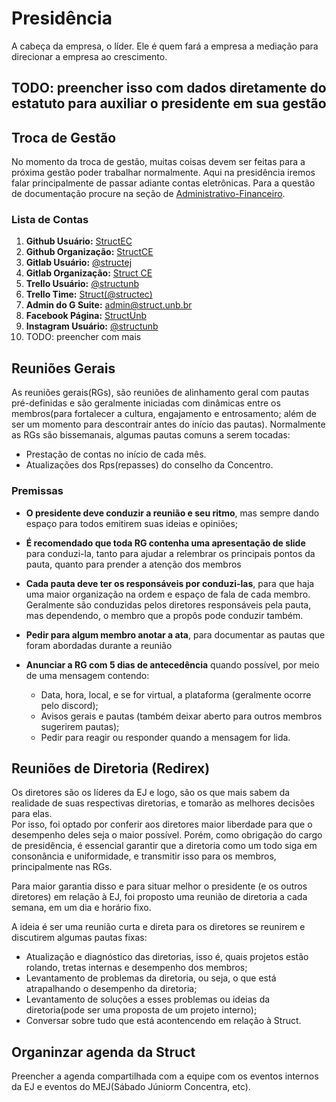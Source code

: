 # Presidência

A cabeça da empresa, o líder. Ele é quem fará a empresa a mediação para direcionar a empresa ao crescimento.

## TODO: preencher isso com dados diretamente do estatuto para auxiliar o presidente em sua gestão

## Troca de Gestão

No momento da troca de gestão, muitas coisas devem ser feitas para a próxima gestão poder trabalhar normalmente. Aqui na presidência iremos falar principalmente de passar adiante contas eletrônicas. Para a questão de documentação procure na seção de [Administrativo-Financeiro](administrativo-financeiro.md).

### Lista de Contas

1. **Github Usuário:** [StructEC](https://github.com/StructEC)
2. **Github Organização:** [StructCE](https://github.com/StructCE)
3. **Gitlab Usuário:** [@structej](https://gitlab.com/structej)
4. **Gitlab Organização:** [Struct CE](https://gitlab.com/struct-ce)
5. **Trello Usuário:** [@structunb](https://trello.com/structunb)
6. **Trello Time:** [Struct\(@structec\)](https://trello.com/structec)
7. **Admin do G Suite:** admin@struct.unb.br
8. **Facebook Página:** [StructUnb](https://www.facebook.com/StructUnB/)
9. **Instagram Usuário:** [@structunb](https://www.instagram.com/structunb/)
10. TODO: preencher com mais

## Reuniões Gerais

As reuniões gerais(RGs), são reuniões de alinhamento geral com pautas pré-definidas e são geralmente iniciadas com dinâmicas entre os membros(para fortalecer a cultura, engajamento e entrosamento; além de ser um momento para descontrair antes do início das pautas). Normalmente as RGs são bissemanais, algumas pautas comuns a serem tocadas:
- Prestação de contas no início de cada mês.
- Atualizações dos Rps(repasses) do conselho da Concentro.

### Premissas
- **O presidente deve conduzir a reunião e seu ritmo**, mas sempre dando espaço para todos emitirem suas ideias e opiniões;

- **É recomendado que toda RG contenha uma apresentação de slide** para conduzi-la, tanto para ajudar a relembrar os principais pontos da pauta, quanto para prender a atenção dos membros

- **Cada pauta deve ter os responsáveis por conduzi-las**, para que haja uma maior organização na ordem e espaço de fala de cada membro. Geralmente são conduzidas pelos diretores responsáveis pela pauta, mas dependendo, o membro que a propôs pode conduzir também.

- **Pedir para algum membro anotar a ata**, para documentar as pautas que foram abordadas durante a reunião

- **Anunciar a RG com 5 dias de antecedência** quando possível, por meio de uma mensagem contendo:
    - Data, hora, local, e se for virtual, a plataforma (geralmente ocorre pelo discord);
    - Avisos gerais e pautas (também deixar aberto para outros membros sugerirem pautas);
    - Pedir para reagir ou responder quando a mensagem for lida.

## Reuniões de Diretoria (Redirex)

Os diretores são os líderes da EJ e logo, são os que mais sabem da realidade de suas respectivas diretorias, e tomarão as melhores decisões para elas.  
Por isso, foi optado por conferir aos diretores maior liberdade para que o desempenho deles seja o maior possível. Porém, como obrigação do cargo de presidência, é essencial garantir que a diretoria como um todo siga em consonância e uniformidade, e transmitir isso para os membros, principalmente nas RGs.

Para maior garantia disso e para situar melhor o presidente (e os outros diretores) em relação à EJ, foi proposto uma reunião de diretoria a cada semana, em um dia e horário fixo.
  
A ideia é ser uma reunião curta e direta para os diretores se reunirem e discutirem algumas pautas fixas:
  - Atualização e diagnóstico das diretorias, isso é, quais projetos estão rolando, tretas internas e desempenho dos membros;
  - Levantamento de problemas da diretoria, ou seja, o que está atrapalhando o desempenho da diretoria;
  - Levantamento de soluções a esses problemas ou ideias da diretoria(pode ser uma proposta de um projeto interno);
  - Conversar sobre tudo que está acontencendo em relação à Struct.

## Organinzar agenda da Struct

Preencher a agenda compartilhada com a equipe com os eventos internos da EJ e eventos do MEJ(Sábado Júniorm Concentra, etc).